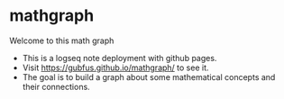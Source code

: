 # mathgraph
Welcome to this math graph
- This is a logseq note deployment with github pages.
- Visit https://gubfus.github.io/mathgraph/ to see it.
- The goal is to build a graph about some mathematical concepts and their connections.
